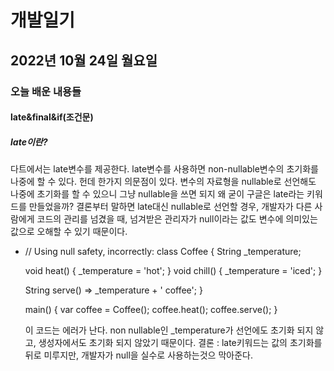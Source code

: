 # 개발일기
## 2022년 10월 24일 월요일
### 오늘 배운 내용들
#### late&final&if(조건문) 
##### late이란?
다트에서는 late변수를 제공한다. late변수를 사용하면 non-nullable변수의 초기화를 나중에 할 수 있다. 헌데 한가지 의문점이 있다. 변수의 자료형을 nullable로 선언해도 나중에 초기화를 할 수 있으니 그냥 nullable을 쓰면 되지 왜 굳이 구글은 late라는 키워드를 만들었을까? 결론부터 말하면
late대신 nullable로 선언할 경우, 개발자가 다른 사람에게 코드의 관리를 넘겼을 때, 넘겨받은 관리자가 null이라는 값도 변수에 의미있는 값으로 오해할 수 있기 때문이다.
-   // Using null safety, incorrectly:
    class Coffee {
      String _temperature;

      void heat() { _temperature = 'hot'; }
      void chill() { _temperature = 'iced'; }

      String serve() => _temperature + ' coffee';
    }

    main() {
      var coffee = Coffee();
      coffee.heat();
      coffee.serve();
     }
    
    이 코드는 에러가 난다. non nullable인 _temperature가 선언에도 초기화 되지 않고, 생성자에서도 초기화 되지 않았기 때문이다.
    결론 : late키워드는 값의 초기화를 뒤로 미루지만, 개발자가 null을 실수로 사용하는것으 막아준다.
